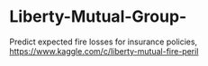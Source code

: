 Liberty-Mutual-Group-
=====================

Predict expected fire losses for insurance policies, https://www.kaggle.com/c/liberty-mutual-fire-peril
